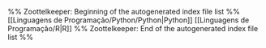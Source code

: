 %% Zoottelkeeper: Beginning of the autogenerated index file list  %%
 [[Linguagens de Programação/Python/Python|Python]]
 [[Linguagens de Programação/R|R]]
%% Zoottelkeeper: End of the autogenerated index file list  %%
